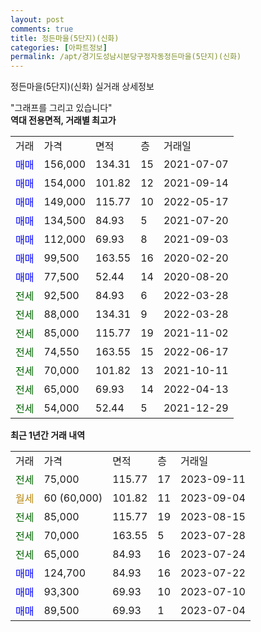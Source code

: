```yaml
---
layout: post
comments: true
title: 정든마을(5단지)(신화)
categories: [아파트정보]
permalink: /apt/경기도성남시분당구정자동정든마을(5단지)(신화)
---
```


정든마을(5단지)(신화) 실거래 상세정보

<script type="text/javascript">
  google.charts.load('current', {'packages':['line', 'corechart']});
  google.charts.setOnLoadCallback(drawChart);

  function drawChart() {
    var data = new google.visualization.DataTable();
    data.addColumn('date', '거래일');
    data.addColumn('number', "매매");
    data.addColumn('number', "전세");
    data.addColumn('number', "전매");

    data.addRows([[new Date(Date.parse("2023-09-11")), null, 75000, null], [new Date(Date.parse("2023-09-04")), null, null, null], [new Date(Date.parse("2023-08-15")), null, 85000, null], [new Date(Date.parse("2023-07-28")), null, 70000, null], [new Date(Date.parse("2023-07-24")), null, 65000, null], [new Date(Date.parse("2023-07-22")), 124700, null, null], [new Date(Date.parse("2023-07-10")), 93300, null, null], [new Date(Date.parse("2023-07-04")), 89500, null, null]]);

    var options = {
      hAxis: {
        format: 'yyyy/MM/dd'
      },    
      lineWidth: 0,
      pointsVisible: true,    
      title: '최근 1년간 유형별 실거래가 분포',
      legend: { position: 'bottom' }
    };

    var formatter = new google.visualization.NumberFormat({pattern:'###,###'} );
    formatter.format(data, 1);
    formatter.format(data, 2);
    
    setTimeout(function() {
        var chart = new google.visualization.LineChart(document.getElementById('columnchart_material'));
        chart.draw(data, (options));
        document.getElementById('loading').style.display = 'none';
    }, 200);
  }
</script>


<div id="loading" style="z-index:20; display: block; margin-left: 0px">"그래프를 그리고 있습니다"</div>
<div id="columnchart_material" style="width: 95%; margin-left: 0px; display: block"></div>
<!-- contents start -->
<b>역대 전용면적, 거래별 최고가</b>
<table class="sortable">
    <tr>
      <td>거래</td>
      <td>가격</td>
      <td>면적</td>
      <td>층</td>
      <td>거래일</td>
    </tr>
        <tr>
          <td><a style="color: blue">매매</a></td>
          <td>156,000</td>
          <td>134.31</td>
          <td>15</td>
          <td>2021-07-07</td>
        </tr>            <tr>
          <td><a style="color: blue">매매</a></td>
          <td>154,000</td>
          <td>101.82</td>
          <td>12</td>
          <td>2021-09-14</td>
        </tr>            <tr>
          <td><a style="color: blue">매매</a></td>
          <td>149,000</td>
          <td>115.77</td>
          <td>10</td>
          <td>2022-05-17</td>
        </tr>            <tr>
          <td><a style="color: blue">매매</a></td>
          <td>134,500</td>
          <td>84.93</td>
          <td>5</td>
          <td>2021-07-20</td>
        </tr>            <tr>
          <td><a style="color: blue">매매</a></td>
          <td>112,000</td>
          <td>69.93</td>
          <td>8</td>
          <td>2021-09-03</td>
        </tr>            <tr>
          <td><a style="color: blue">매매</a></td>
          <td>99,500</td>
          <td>163.55</td>
          <td>16</td>
          <td>2020-02-20</td>
        </tr>            <tr>
          <td><a style="color: blue">매매</a></td>
          <td>77,500</td>
          <td>52.44</td>
          <td>14</td>
          <td>2020-08-20</td>
        </tr>        
        <tr>
              <td><a style="color: darkgreen">전세</a></td>
              <td>92,500</td>
              <td>84.93</td>
              <td>6</td>
              <td>2022-03-28</td>
            </tr>            <tr>
              <td><a style="color: darkgreen">전세</a></td>
              <td>88,000</td>
              <td>134.31</td>
              <td>9</td>
              <td>2022-03-28</td>
            </tr>            <tr>
              <td><a style="color: darkgreen">전세</a></td>
              <td>85,000</td>
              <td>115.77</td>
              <td>19</td>
              <td>2021-11-02</td>
            </tr>            <tr>
              <td><a style="color: darkgreen">전세</a></td>
              <td>74,550</td>
              <td>163.55</td>
              <td>15</td>
              <td>2022-06-17</td>
            </tr>            <tr>
              <td><a style="color: darkgreen">전세</a></td>
              <td>70,000</td>
              <td>101.82</td>
              <td>13</td>
              <td>2021-10-11</td>
            </tr>            <tr>
              <td><a style="color: darkgreen">전세</a></td>
              <td>65,000</td>
              <td>69.93</td>
              <td>14</td>
              <td>2022-04-13</td>
            </tr>            <tr>
              <td><a style="color: darkgreen">전세</a></td>
              <td>54,000</td>
              <td>52.44</td>
              <td>5</td>
              <td>2021-12-29</td>
            </tr>        
    
</table>

<b>최근 1년간 거래 내역</b>

<table class="sortable">
    <tr>
      <td>거래</td>
      <td>가격</td>
      <td>면적</td>
      <td>층</td>
      <td>거래일</td>
    </tr>
    <tr>
      <td><a style="color: darkgreen">전세</a></td>
      <td>75,000</td>
      <td>115.77</td>
      <td>17</td>
      <td>2023-09-11</td>
    </tr>          <tr>
      <td><a style="color: darkgoldenrod">월세</a></td>
      <td>60 (60,000)</td>
      <td>101.82</td>
      <td>11</td>
      <td>2023-09-04</td>
    </tr>          <tr>
      <td><a style="color: darkgreen">전세</a></td>
      <td>85,000</td>
      <td>115.77</td>
      <td>19</td>
      <td>2023-08-15</td>
    </tr>          <tr>
      <td><a style="color: darkgreen">전세</a></td>
      <td>70,000</td>
      <td>163.55</td>
      <td>5</td>
      <td>2023-07-28</td>
    </tr>          <tr>
      <td><a style="color: darkgreen">전세</a></td>
      <td>65,000</td>
      <td>84.93</td>
      <td>16</td>
      <td>2023-07-24</td>
    </tr>          <tr>
      <td><a style="color: blue">매매</a></td>
      <td>124,700</td>
      <td>84.93</td>
      <td>16</td>
      <td>2023-07-22</td>
    </tr>          <tr>
      <td><a style="color: blue">매매</a></td>
      <td>93,300</td>
      <td>69.93</td>
      <td>10</td>
      <td>2023-07-10</td>
    </tr>          <tr>
      <td><a style="color: blue">매매</a></td>
      <td>89,500</td>
      <td>69.93</td>
      <td>1</td>
      <td>2023-07-04</td>
    </tr>      </table>
<!-- contents end -->    

